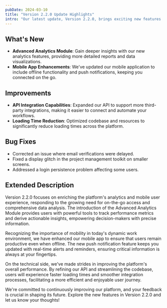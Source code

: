 ```yaml
---
pubDate: 2024-03-10
title: "Version 2.2.0 Update Highlights"
intro: "Our latest update, Version 2.2.0, brings exciting new features and several improvements to enhance user experience and system performance. Dive into the details of what's new and improved in this version."
---
```


## What's New

- **Advanced Analytics Module**: Gain deeper insights with our new analytics features, providing more detailed reports and data visualizations.
- **Mobile App Enhancements**: We've updated our mobile application to include offline functionality and push notifications, keeping you connected on the go.

## Improvements

- **API Integration Capabilities**: Expanded our API to support more third-party integrations, making it easier to connect and automate your workflows.
- **Loading Time Reduction**: Optimized codebase and resources to significantly reduce loading times across the platform.

## Bug Fixes

- Corrected an issue where email verifications were delayed.
- Fixed a display glitch in the project management toolkit on smaller screens.
- Addressed a login persistence problem affecting some users.

## Extended Description

Version 2.2.0 focuses on enriching the platform's analytics and mobile user experience, responding to the growing need for on-the-go access and comprehensive data analysis. The introduction of the Advanced Analytics Module provides users with powerful tools to track performance metrics and derive actionable insights, empowering decision-makers with precise information.

Recognizing the importance of mobility in today's dynamic work environment, we have enhanced our mobile app to ensure that users remain productive even when offline. The new push notification feature keeps you updated with real-time alerts and reminders, ensuring critical information is always at your fingertips.

On the technical side, we've made strides in improving the platform's overall performance. By refining our API and streamlining the codebase, users will experience faster loading times and smoother integration processes, facilitating a more efficient and enjoyable user journey.

We're committed to continuously improving our platform, and your feedback is crucial in shaping its future. Explore the new features in Version 2.2.0 and let us know your thoughts!

